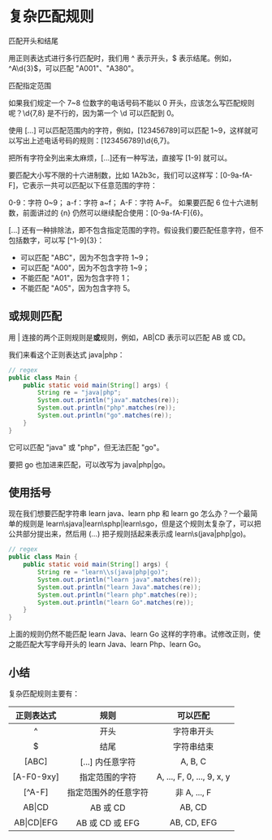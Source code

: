 # **复杂匹配规则**


匹配开头和结尾

用正则表达式进行多行匹配时，我们用 ^ 表示开头，$ 表示结尾。例如，^A\d{3}$，可以匹配 "A001"、"A380"。

匹配指定范围

如果我们规定一个 7~8 位数字的电话号码不能以 0 开头，应该怎么写匹配规则呢？\d{7,8} 是不行的，因为第一个 \d 可以匹配到 0。

使用 [...] 可以匹配范围内的字符，例如，[123456789]可以匹配 1~9，这样就可以写出上述电话号码的规则：[123456789]\d{6,7}。

把所有字符全列出来太麻烦，[...]还有一种写法，直接写 [1-9] 就可以。

要匹配大小写不限的十六进制数，比如 1A2b3c，我们可以这样写：[0-9a-fA-F]，它表示一共可以匹配以下任意范围的字符：

0-9：字符 0~9；
a-f：字符 a~f；
A-F：字符 A~F。
如果要匹配 6 位十六进制数，前面讲过的 {n} 仍然可以继续配合使用：[0-9a-fA-F]{6}。

[...] 还有一种排除法，即不包含指定范围的字符。假设我们要匹配任意字符，但不包括数字，可以写 [^1-9]{3}：

- 可以匹配 "ABC"，因为不包含字符 1~9；
- 可以匹配 "A00"，因为不包含字符 1~9；
- 不能匹配 "A01"，因为包含字符 1；
- 不能匹配 "A05"，因为包含字符 5。



## 或规则匹配

用 | 连接的两个正则规则是**或**规则，例如，AB|CD 表示可以匹配 AB 或 CD。

我们来看这个正则表达式 java|php：

```java
// regex
public class Main {
    public static void main(String[] args) {
        String re = "java|php";
        System.out.println("java".matches(re));
        System.out.println("php".matches(re));
        System.out.println("go".matches(re));
    }
}
```

它可以匹配 "java" 或 "php"，但无法匹配 "go"。

要把 go 也加进来匹配，可以改写为 java|php|go。


## 使用括号

现在我们想要匹配字符串 learn java、learn php 和 learn go 怎么办？一个最简单的规则是 learn\sjava|learn\sphp|learn\sgo，但是这个规则太复杂了，可以把公共部分提出来，然后用 (...) 把子规则括起来表示成 learn\\s(java|php|go)。

```java
// regex
public class Main {
    public static void main(String[] args) {
        String re = "learn\\s(java|php|go)";
        System.out.println("learn java".matches(re));
        System.out.println("learn Java".matches(re));
        System.out.println("learn php".matches(re));
        System.out.println("learn Go".matches(re));
    }
}
```


上面的规则仍然不能匹配 learn Java、learn Go 这样的字符串。试修改正则，使之能匹配大写字母开头的 learn Java、learn Php、learn Go。



## 小结

复杂匹配规则主要有：

| 正则表达式 | 规则 | 可以匹配 |
| :---: | :---: | :---: |
| ^ | 开头 | 字符串开头 |
| $ | 结尾 | 字符串结束 |
| [ABC] | [...] 内任意字符 | A, B, C |
| [A-F0-9xy] | 指定范围的字符 | A, ..., F, 0, ..., 9, x, y |
| [^A-F] | 指定范围外的任意字符 | 非 A, ..., F |
| AB&#124;CD | AB 或 CD | AB, CD |
| AB&#124;CD&#124;EFG | AB 或 CD 或 EFG | AB, CD, EFG |



